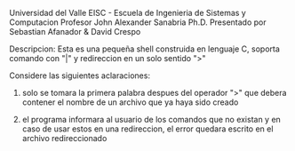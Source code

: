 Universidad del Valle
EISC - Escuela de Ingenieria de Sistemas y Computacion
Profesor John Alexander Sanabria Ph.D.
Presentado por Sebastian Afanador & David Crespo


Descripcion: Esta es una pequeña shell construida en lenguaje C,
soporta comando con "|" y redireccion en un solo sentido ">"

Considere las siguientes aclaraciones:
1. solo se tomara la primera palabra despues del operador ">"
que debera contener el nombre de un archivo que ya haya sido creado

2. el programa informara al usuario de los comandos que no existan
y en caso de usar estos en una redireccion, el error quedara escrito en 
el archivo redireccionado
